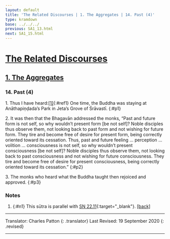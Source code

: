 ```yaml
---
layout: default
title: 'The Related Discourses | 1. The Aggregates | 14. Past (4)'
type: kramdown
base: ../../../
previous: SA1_13.html
next: SA1_15.html
---
```


# [The Related Discourses](../index.html)
## [1. The Aggregates](index.html)
### 14. Past (4)

1\. Thus I have heard:[\[1\]](#n1){:#ref1} One time, the Buddha was staying at Anāthapiṇḍada’s Park in Jeta’s Grove of Śrāvastī.
{:#p1}

2\. It was then that the Bhagavān addressed the monks, “Past and future form is not self, so why wouldn’t present form [be not self]? Noble disciples thus observe them, not looking back to past form and not wishing for future form. They tire and become free of desire for present form, being correctly oriented toward its cessation. Thus, past and future feeling … perception … volition … consciousness is not self, so why wouldn’t present consciousness [be not self]? Noble disciples thus observe them, not looking back to past consciousness and not wishing for future consciousness. They tire and become free of desire for present consciousness, being correctly oriented toward its cessation.”
{:#p2}

3\. The monks who heard what the Buddha taught then rejoiced and approved.
{:#p3}

### Notes
1. {:#n1} This sūtra is parallel with [SN 22.11](https://suttacentral.net/sn22.11){:target="_blank"}. [\[back\]](#ref1)

---

Translator: Charles Patton
{: .translator}
Last Revised: 19 September 2020
{: .revised}

---

